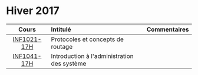 # Hiver 2017

|    Cours                                                    | Intitulé                                   |  Commentaires              |
|:-----------------------------------------------------------:|:-------------------------------------------|:---------------------------|  
| [INF1021-17H](https://github.com/CollegeBoreal/INF1021-17H) | Protocoles et concepts de routage          |                            |
| [INF1041-17H](https://github.com/CollegeBoreal/INF1041-17H) | Introduction à l'administration des système|                            |




